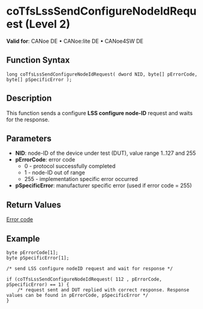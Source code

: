 # coTfsLssSendConfigureNodeIdRequest (Level 2)

**Valid for**: CANoe DE • CANoe:lite DE • CANoe4SW DE

## Function Syntax

```plaintext
long coTfsLssSendConfigureNodeIdRequest( dword NID, byte[] pErrorCode, byte[] pSpecificError );
```

## Description

This function sends a configure **LSS configure node-ID** request and waits for the response.

## Parameters

- **NID**: node-ID of the device under test (DUT), value range 1..127 and 255
- **pErrorCode**: error code
  - 0 - protocol successfully completed
  - 1 - node-ID out of range
  - 255 - implementation specific error occurred
- **pSpecificError**: manufacturer specific error (used if error code = 255)

## Return Values

[Error code](../CAPLfunctionsCANopenNLTFSErrorCodes.md)

## Example

```plaintext
byte pErrorCode[1];
byte pSpecificError[1];

/* send LSS configure nodeID request and wait for response */

if (coTfsLssSendConfigureNodeIdRequest( 112 , pErrorCode, pSpecificError) == 1) {
    /* request sent and DUT replied with correct response. Response values can be found in pErrorCode, pSpecificError */
}
```
